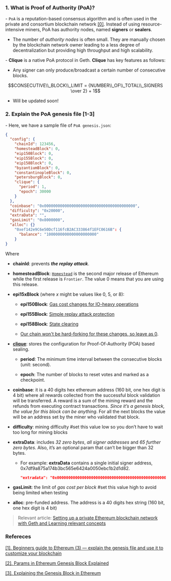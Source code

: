 ### 1. What is Proof of Authority (PoA)?

\- `PoA` is a reputation-based consensus algorithm and is often used in the private and consortium blockchain network [[0]](https://github.com/ibrahimmashaly/geth-poa-tutorial). Instead of using resource-intensive miners, PoA has authority nodes, named **signers** or **sealers**. 

  + The number of *authority nodes* is often small. They are manually chosen by the blockchain network owner leading to a less degree of decentralization but providing high throughput and high scalability. 

\- **Clique** is a native PoA protocol in Geth. **Clique** has key features as follows:

+ Any signer can only produce/broadcast a certain number of consecutive blocks.

$$CONSECUTIVE\\_BLOCK\\_LIMIT = {NUMBER\\_OF\\_TOTAL\\_SIGNERS \over 2} + 1$$

+ Will be updated soon!
  
### 2. Explain the PoA genesis file [1-3]

\- Here, we have a sample file of `PoA genesis.json`:

```json
{
  "config": {
    "chainId": 123456,
    "homesteadBlock": 0,
    "eip150Block": 0,
    "eip155Block": 0,
    "eip158Block": 0,
    "byzantiumBlock": 0,
    "constantinopleBlock": 0,
    "petersburgBlock": 0,
    "clique": {
      "period": 1,
      "epoch": 30000
    }
  },
  "coinbase": "0x0000000000000000000000000000000000000000",
  "difficulty": "0x20000",
  "extraData": "",
  "gasLimit": "0x8000000",
  "alloc": {}
    "0xef142e9C6e50Dcf116fcB2AC333864f1EFC0616B": {
      "balance": "1000000000000000000000"
    }
}
```

Where

+ **chainId**: prevents ***the replay attack***.

+ **homesteadBlock**: [`Homestead`](https://github.com/ethereum/homestead-guide/blob/master/source/introduction/the-homestead-release.rst) is the second major release of Ethereum while the first release is `Frontier`. The value 0 means that you are using this release.

+ **epi15xBlock** (where *x* might be values like 0, 5, or 8):

  + **epi150Block**: [Gas cost changes for IO-heavy operations](https://eips.ethereum.org/EIPS/eip-150)
 
  + **epi155Block**: [Simple replay attack protection](https://eips.ethereum.org/EIPS/eip-155)
 
  + **epi158Block**: [State clearing](https://eips.ethereum.org/EIPS/eip-158)
 
  + [Our chain won't be hard-forking for these changes, so leave as 0](https://ethereum.stackexchange.com/questions/15682/the-meaning-specification-of-config-in-genesis-json?newreg=531e22562301481f96f0d576f56b7192).

+ [**clique**](https://docs.klaytn.foundation/content/installation-guide/deployment/service-chain/references/genesis#clique): stores the configuration for Proof-Of-Authority (POA) based sealing.

  + **period**: The minimum time interval between the consecutive blocks (unit: second).
 
  + **epoch**: The number of blocks to reset votes and marked as a checkpoint.
    
+ **coinbase**: it is a 40 digits hex ethereum address (160 bit, one hex digit is 4 bit) where all rewards collected from the successful block validation will be transferred. A reward is a sum of the mining reward and the refunds from executing contract transactions. *Since it’s a genesis block, the value for this block can be anything*. For all the next blocks the value will be an address set by the miner who validated that block.
  
+ **difficulty**: mining difficulty  #set this value low so you don’t have to wait too long for mining blocks

+ **extraData**: includes *32 zero bytes*, *all signer addresses* and *65 further zero bytes*. Also, it’s an optional param that can’t be bigger than 32 bytes.

  + For example: **extraData** contains a single initial signer address, 0x7df9a875a174b3bc565e6424a0050ebc1b2d1d82.
 
    ```json
    "extradata": "0x00000000000000000000000000000000000000000000000000000000000000007df9a875a174b3bc565e6424a0050ebc1b2d1d820000000000000000000000000000000000000000000000000000000000000000000000000000000000000000000000000000000000000000000000000000000000",
    ```
  
+ **gasLimit**: the limit of *gas cost per block* #set this value high to avoid being limited when testing

+ **alloc**: pre-funded address. The address is a 40 digits hex string (160 bit, one hex digit is 4 bit)


> Relevant article: [Setting up a private Ethereum blockchain network with Geth and Learning relevant concepts](https://github.com/linhnt31/Blockchain_Specialization_Coursera/blob/master/Concepts_and_Exploration/Setting_up_private_blockchain_network_with_geth.md)

### Refereces

[[1]. Beginners guide to Ethereum (3) — explain the genesis file and use it to customize your blockchain](https://medium.com/taipei-ethereum-meetup/beginners-guide-to-ethereum-3-explain-the-genesis-file-and-use-it-to-customize-your-blockchain-552eb6265145)

[[2]. Params in Ethereum Genesis Block Explained](https://www.asynclabs.co/blog/blockchain-development/params-in-ethereum-genesis-block-explained/)

[[3]. Explaining the Genesis Block in Ethereum](https://arvanaghi.com/blog/explaining-the-genesis-block-in-ethereum/)
